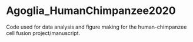 # Agoglia_HumanChimpanzee2020
Code used for data analysis and figure making for the human-chimpanzee cell fusion project/manuscript.
